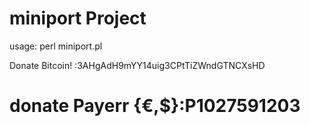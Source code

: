 # miniport Project

usage: perl miniport.pl




















































Donate Bitcoin! :3AHgAdH9mYY14uig3CPtTiZWndGTNCXsHD
# donate Payerr {€,$}:P1027591203
